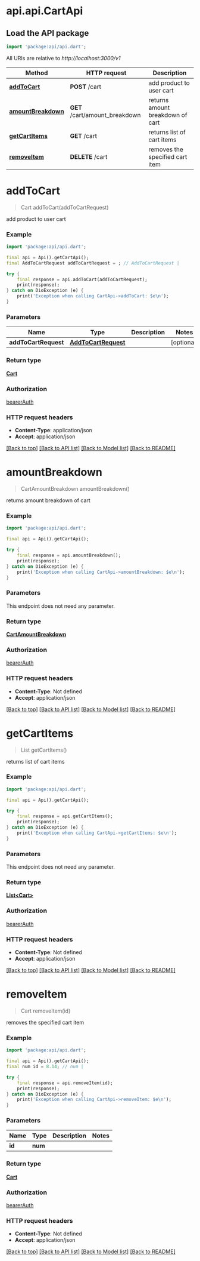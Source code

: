 # api.api.CartApi

## Load the API package
```dart
import 'package:api/api.dart';
```

All URIs are relative to *http://localhost:3000/v1*

Method | HTTP request | Description
------------- | ------------- | -------------
[**addToCart**](CartApi.md#addtocart) | **POST** /cart | add product to user cart
[**amountBreakdown**](CartApi.md#amountbreakdown) | **GET** /cart/amount_breakdown | returns amount breakdown of cart
[**getCartItems**](CartApi.md#getcartitems) | **GET** /cart | returns list of cart items
[**removeItem**](CartApi.md#removeitem) | **DELETE** /cart | removes the specified cart item


# **addToCart**
> Cart addToCart(addToCartRequest)

add product to user cart

### Example
```dart
import 'package:api/api.dart';

final api = Api().getCartApi();
final AddToCartRequest addToCartRequest = ; // AddToCartRequest | 

try {
    final response = api.addToCart(addToCartRequest);
    print(response);
} catch on DioException (e) {
    print('Exception when calling CartApi->addToCart: $e\n');
}
```

### Parameters

Name | Type | Description  | Notes
------------- | ------------- | ------------- | -------------
 **addToCartRequest** | [**AddToCartRequest**](AddToCartRequest.md)|  | [optional] 

### Return type

[**Cart**](Cart.md)

### Authorization

[bearerAuth](../README.md#bearerAuth)

### HTTP request headers

 - **Content-Type**: application/json
 - **Accept**: application/json

[[Back to top]](#) [[Back to API list]](../README.md#documentation-for-api-endpoints) [[Back to Model list]](../README.md#documentation-for-models) [[Back to README]](../README.md)

# **amountBreakdown**
> CartAmountBreakdown amountBreakdown()

returns amount breakdown of cart

### Example
```dart
import 'package:api/api.dart';

final api = Api().getCartApi();

try {
    final response = api.amountBreakdown();
    print(response);
} catch on DioException (e) {
    print('Exception when calling CartApi->amountBreakdown: $e\n');
}
```

### Parameters
This endpoint does not need any parameter.

### Return type

[**CartAmountBreakdown**](CartAmountBreakdown.md)

### Authorization

[bearerAuth](../README.md#bearerAuth)

### HTTP request headers

 - **Content-Type**: Not defined
 - **Accept**: application/json

[[Back to top]](#) [[Back to API list]](../README.md#documentation-for-api-endpoints) [[Back to Model list]](../README.md#documentation-for-models) [[Back to README]](../README.md)

# **getCartItems**
> List<Cart> getCartItems()

returns list of cart items

### Example
```dart
import 'package:api/api.dart';

final api = Api().getCartApi();

try {
    final response = api.getCartItems();
    print(response);
} catch on DioException (e) {
    print('Exception when calling CartApi->getCartItems: $e\n');
}
```

### Parameters
This endpoint does not need any parameter.

### Return type

[**List&lt;Cart&gt;**](Cart.md)

### Authorization

[bearerAuth](../README.md#bearerAuth)

### HTTP request headers

 - **Content-Type**: Not defined
 - **Accept**: application/json

[[Back to top]](#) [[Back to API list]](../README.md#documentation-for-api-endpoints) [[Back to Model list]](../README.md#documentation-for-models) [[Back to README]](../README.md)

# **removeItem**
> Cart removeItem(id)

removes the specified cart item

### Example
```dart
import 'package:api/api.dart';

final api = Api().getCartApi();
final num id = 8.14; // num | 

try {
    final response = api.removeItem(id);
    print(response);
} catch on DioException (e) {
    print('Exception when calling CartApi->removeItem: $e\n');
}
```

### Parameters

Name | Type | Description  | Notes
------------- | ------------- | ------------- | -------------
 **id** | **num**|  | 

### Return type

[**Cart**](Cart.md)

### Authorization

[bearerAuth](../README.md#bearerAuth)

### HTTP request headers

 - **Content-Type**: Not defined
 - **Accept**: application/json

[[Back to top]](#) [[Back to API list]](../README.md#documentation-for-api-endpoints) [[Back to Model list]](../README.md#documentation-for-models) [[Back to README]](../README.md)

